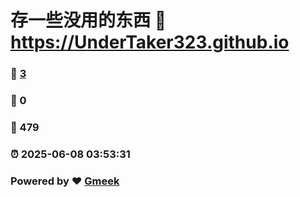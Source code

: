 # 存一些没用的东西 :link: https://UnderTaker323.github.io 
### :page_facing_up: [3](https://UnderTaker323.github.io/tag.html) 
### :speech_balloon: 0 
### :hibiscus: 479 
### :alarm_clock: 2025-06-08 03:53:31 
### Powered by :heart: [Gmeek](https://github.com/Meekdai/Gmeek)
